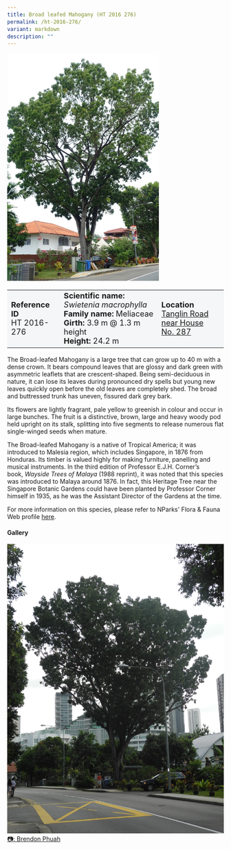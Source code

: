 ```yaml
---
title: Broad leafed Mahogany (HT 2016 276)
permalink: /ht-2016-276/
variant: markdown
description: ""
---
```

<div class="isomer-image-wrapper">
<img style="width: 70%" src="/images/Heritage_trees_photos/swimac_ht2016-276_habit2.jpg">
</div><table style="minWidth: 100px; font-size: 18px; background: #F4F6F7">
<tbody><tr>
<td rowspan="1" colspan="1">
<strong>Reference ID</strong>
<br>HT 2016-276
</td>
<td rowspan="1" colspan="1">
	<strong>Scientific name:</strong> <em>Swietenia macrophylla</em>
<br><strong>Family name: </strong>Meliaceae
<br><strong>Girth: </strong>3.9 m @ 1.3 m height
<br><strong>Height: </strong>24.2 m
</td>
<td rowspan="1" colspan="1">
<strong>Location</strong><a href="https://www.onemap.gov.sg/?lat=1.3029399999906224&amp;lng=103.82117999997986">
 <br>Tanglin Road near House<br>No. 287</a>
</td>
</tr>
</tbody>
</table>
<p>The Broad-leafed Mahogany is a large tree that can grow up to 40 m with a dense crown. It bears compound leaves that are glossy and dark green with asymmetric leaflets that are crescent-shaped. Being semi-deciduous in nature, it can lose its leaves during pronounced dry spells but young new leaves quickly open before the old leaves are completely shed. The broad and buttressed trunk has uneven, fissured dark grey bark.</p>

<p>Its flowers are lightly fragrant, pale yellow to greenish in colour and occur in large bunches. The fruit is a distinctive, brown, large and heavy woody pod held upright on its stalk, splitting into five segments to release numerous flat single-winged seeds when mature.</p>

<p>The Broad-leafed Mahogany is a native of Tropical America; it was introduced to Malesia region, which includes Singapore, in 1876 from Honduras. Its timber is valued highly for making furniture, panelling and musical instruments. In the third edition of Professor E.J.H. Corner’s book,&nbsp;<em>Wayside Trees of Malaya</em>&nbsp;(1988 reprint), it was noted that this species was introduced to Malaya around 1876. In fact, this Heritage Tree near the Singapore Botanic Gardens could have been planted by Professor Corner himself in 1935, as he was the Assistant Director of the Gardens at the time.</p>

<p>For more information on this species, please refer to NParks' Flora &amp; Fauna Web profile <a href="https://www.nparks.gov.sg/florafaunaweb/flora/3/1/3150">here</a>.</p>

<h4><b>Gallery</b></h4>
<div class="isomer-card-grid">
<a href="/images/Heritage_trees_photos/swimac_ht2016-276_habit.jpg" class="isomer-card">
<div class="isomer-card-image">
<div class="isomer-image-wrapper"><img src="/images/Heritage_trees_photos/swimac_ht2016-276_habit.jpg"></div></div>
<div class="isomer-card-body"><div class="isomer-card-description">📷: Brendon Phuah</div></div></a><br></div>